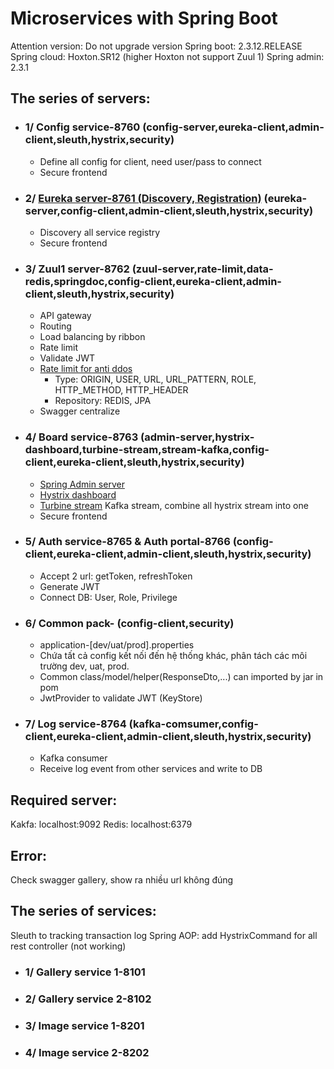 # Microservices with Spring Boot

Attention version: Do not upgrade version Spring boot: 2.3.12.RELEASE Spring cloud: Hoxton.SR12 (higher Hoxton not support Zuul 1)
Spring admin: 2.3.1

## The series of servers:

- ### 1/ Config service-8760 (config-server,eureka-client,admin-client,sleuth,hystrix,security)
    - Define all config for client, need user/pass to connect
    - Secure frontend
- ### 2/ [Eureka server-8761 (Discovery, Registration)](http://localhost:8761/) (eureka-server,config-client,admin-client,sleuth,hystrix,security)
    - Discovery all service registry
    - Secure frontend
- ### 3/ Zuul1 server-8762 (zuul-server,rate-limit,data-redis,springdoc,config-client,eureka-client,admin-client,sleuth,hystrix,security)
    - API gateway
    - Routing
    - Load balancing by ribbon
    - Rate limit
    - Validate JWT
    - [Rate limit for anti ddos](https://github.com/marcosbarbero/spring-cloud-zuul-ratelimit)
        - Type: ORIGIN, USER, URL, URL_PATTERN, ROLE, HTTP_METHOD, HTTP_HEADER
        - Repository: REDIS, JPA
    - Swagger centralize
- ### 4/ Board service-8763 (admin-server,hystrix-dashboard,turbine-stream,stream-kafka,config-client,eureka-client,sleuth,hystrix,security)
    - [Spring Admin server](http://localhost:8763/admin)
    - [Hystrix dashboard](http://localhost:8763/hystrix/monitor?stream=http://localhost:8763)
    - [Turbine stream](http://localhost:8763) Kafka stream, combine all hystrix stream into one
    - Secure frontend
- ### 5/ Auth service-8765 & Auth portal-8766 (config-client,eureka-client,admin-client,sleuth,hystrix,security)
    - Accept 2 url: getToken, refreshToken
    - Generate JWT
    - Connect DB: User, Role, Privilege
- ### 6/ Common pack- (config-client,security)
    - application-[dev/uat/prod].properties
    - Chứa tất cả config kết nối đến hệ thống khác, phân tách các môi trường dev, uat, prod.
    - Common class/model/helper(ResponseDto,...) can imported by jar in pom
    - JwtProvider to validate JWT (KeyStore)
- ### 7/ Log service-8764 (kafka-comsumer,config-client,eureka-client,admin-client,sleuth,hystrix,security)
    - Kafka consumer
    - Receive log event from other services and write to DB

## Required server:

Kakfa: localhost:9092 Redis: localhost:6379

## Error:

Check swagger gallery, show ra nhiều url không đúng

## The series of services:

Sleuth to tracking transaction log Spring AOP: add HystrixCommand for all rest controller (not working)

- ### 1/ Gallery service 1-8101
- ### 2/ Gallery service 2-8102
- ### 3/ Image service 1-8201
- ### 4/ Image service 2-8202

